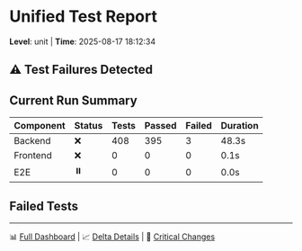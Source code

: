 # Unified Test Report
**Level**: unit | **Time**: 2025-08-17 18:12:34

## ⚠️ Test Failures Detected

## Current Run Summary
| Component | Status | Tests | Passed | Failed | Duration |
|-----------|--------|-------|--------|--------|----------|
| Backend | ❌ | 408 | 395 | 3 | 48.3s |
| Frontend | ❌ | 0 | 0 | 0 | 0.1s |
| E2E | ⏸️ | 0 | 0 | 0 | 0.0s |

## Failed Tests

---
📊 [Full Dashboard](dashboard.md) | 📈 [Delta Details](latest/delta_summary.md) | 🚨 [Critical Changes](latest/critical_changes.md)
